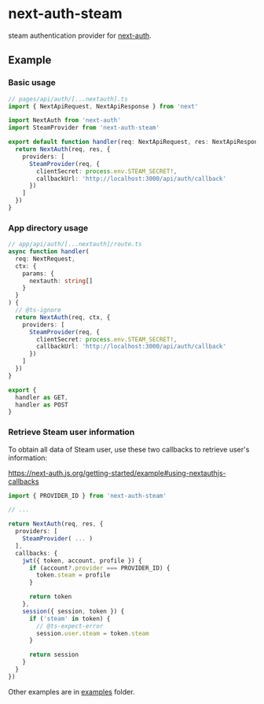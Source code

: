 # next-auth-steam

steam authentication provider for [next-auth](https://npm.im/next-auth).

## Example

### Basic usage

```ts
// pages/api/auth/[...nextauth].ts
import { NextApiRequest, NextApiResponse } from 'next'

import NextAuth from 'next-auth'
import SteamProvider from 'next-auth-steam'

export default function handler(req: NextApiRequest, res: NextApiResponse) {
  return NextAuth(req, res, {
    providers: [
      SteamProvider(req, {
        clientSecret: process.env.STEAM_SECRET!,
        callbackUrl: 'http://localhost:3000/api/auth/callback'
      })
    ]
  })
}
```

### App directory usage

```ts
// app/api/auth/[...nextauth]/route.ts
async function handler(
  req: NextRequest,
  ctx: {
    params: {
      nextauth: string[]
    }
  }
) {
  // @ts-ignore
  return NextAuth(req, ctx, {
    providers: [
      SteamProvider(req, {
        clientSecret: process.env.STEAM_SECRET!,
        callbackUrl: 'http://localhost:3000/api/auth/callback'
      })
    ]
  })
}

export {
  handler as GET,
  handler as POST
}
```

### Retrieve Steam user information

To obtain all data of Steam user, use these two callbacks to retrieve user's information:

https://next-auth.js.org/getting-started/example#using-nextauthjs-callbacks

```ts
import { PROVIDER_ID } from 'next-auth-steam'

// ...

return NextAuth(req, res, {
  providers: [
    SteamProvider( ... )
  ],
  callbacks: {
    jwt({ token, account, profile }) {
      if (account?.provider === PROVIDER_ID) {
        token.steam = profile
      }

      return token
    },
    session({ session, token }) {
      if ('steam' in token) {
        // @ts-expect-error
        session.user.steam = token.steam
      }

      return session
    }
  }
})
```

Other examples are in [examples](examples) folder.
